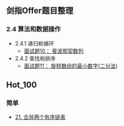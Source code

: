 ## 剑指Offer题目整理

### 2.4 算法和数据操作
- 2.4.1 递归和循环
	- [面试题10： 斐波那契数列]()
- 2.4.2 查找和排序
	- [面试题11： 旋转数组的最小数字(二分法)](剑指Offer/Offer_11.md)

## Hot_100

### 简单 
- [21. 合并两个有序链表](Hot_100/合并两个有序链表.md)